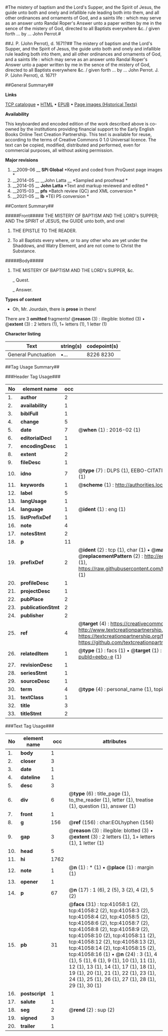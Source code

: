 #The mistery of baptism and the Lord's Supper, and the Spirit of Jesus, the guide unto both and onely and infallible rule leading both into them, and all other ordinances and ornaments of God, and a saints life : which may serve as an answer unto Randal Roper's Answer unto a paper written by me in the sence of the mistery of God, directed to all Baptists everywhere &c. / given forth ... by ... John Perrot.#

##J. P. (John Perrot), d. 1671?##
The mistery of baptism and the Lord's Supper, and the Spirit of Jesus, the guide unto both and onely and infallible rule leading both into them, and all other ordinances and ornaments of God, and a saints life : which may serve as an answer unto Randal Roper's Answer unto a paper written by me in the sence of the mistery of God, directed to all Baptists everywhere &c. / given forth ... by ... John Perrot.
J. P. (John Perrot), d. 1671?

##General Summary##

**Links**

[TCP catalogue](http://www.ota.ox.ac.uk/tcp/)  • 
[HTML](http://tei.it.ox.ac.uk/tcp/Texts-HTML/free/A54/A54438.html)  • 
[EPUB](http://tei.it.ox.ac.uk/tcp/Texts-EPUB/free/A54/A54438.epub) • 
[Page images (Historical Texts)](https://historicaltexts.jisc.ac.uk/eebo-8189549e)

**Availability**

This keyboarded and encoded edition of the work described above is co-owned by the
    institutions providing financial support to the Early English Books Online Text Creation
    Partnership. This text is available for reuse, according to the terms of  Creative Commons 0 1.0 Universal
    licence. The text can be copied, modified, distributed and performed, even for commercial
    purposes, all without asking permission.

**Major revisions**

1. __2009-06 __ __SPi Global__ *Keyed and coded from ProQuest page images *
1. __2014-05 __ __John Latta __ *Sampled and proofread *
1. __2014-05 __ __John Latta__ *Text and markup reviewed and edited *
1. __2015-03 __ __pfs__ *Batch review (QC) and XML conversion *
1. __2021-05 __ __lb__ *TEI P5 conversion *

##Content Summary##

#####Front#####
THE MISTERY OF BAPTISM AND THE LORD's SUPPER; AND The SPIRIT of JESUS, the GUIDE unto both, and onel
1. THE EPISTLE TO THE READER.

1. To all Baptists every where, or to any other who are yet under the Shaddows, and Watry Element, and are not come to Christ the Substance.

#####Body#####

1. THE MISTERY OF BAPTISM AND THE LORD's SUPPER, &c.

    _ Quest.

    _ Answer.

**Types of content**

  * Oh, Mr. Jourdain, there is **prose** in there!

There are 3 **omitted** fragments! 
 @__reason__ (3) : illegible: blotted (3)  •  @__extent__ (3) : 2 letters (1), 1+ letters (1), 1 letter (1)

**Character listing**


|Text|string(s)|codepoint(s)|
|---|---|---|
|General Punctuation|•…|8226 8230|

##Tag Usage Summary##

###Header Tag Usage###

|No|element name|occ|attributes|
|---|---|---|---|
|1.|__author__|2||
|2.|__availability__|1||
|3.|__biblFull__|1||
|4.|__change__|5||
|5.|__date__|7| @__when__ (1) : 2016-02 (1)|
|6.|__editorialDecl__|1||
|7.|__encodingDesc__|1||
|8.|__extent__|2||
|9.|__fileDesc__|1||
|10.|__idno__|7| @__type__ (7) : DLPS (1), EEBO-CITATION (1), VID (1), EEBO-PROQUEST (1), STC (2), OCLC (1)|
|11.|__keywords__|1| @__scheme__ (1) : http://authorities.loc.gov/ (1)|
|12.|__label__|5||
|13.|__langUsage__|1||
|14.|__language__|1| @__ident__ (1) : eng (1)|
|15.|__listPrefixDef__|1||
|16.|__note__|4||
|17.|__notesStmt__|2||
|18.|__p__|11||
|19.|__prefixDef__|2| @__ident__ (2) : tcp (1), char (1)  •  @__matchPattern__ (2) : ([0-9\-]+):([0-9IVX]+) (1), (.+) (1)  •  @__replacementPattern__ (2) : http://eebo.chadwyck.com/downloadtiff?vid=$1&page=$2 (1), https://raw.githubusercontent.com/textcreationpartnership/Texts/master/tcpchars.xml#$1 (1)|
|20.|__profileDesc__|1||
|21.|__projectDesc__|1||
|22.|__pubPlace__|2||
|23.|__publicationStmt__|2||
|24.|__publisher__|2||
|25.|__ref__|4| @__target__ (4) : https://creativecommons.org/publicdomain/zero/1.0/ (1), http://www.textcreationpartnership.org/docs/. (1), https://textcreationpartnership.org/faq/#faq05 (1), https://github.com/textcreationpartnership (1)|
|26.|__relatedItem__|1| @__type__ (1) : facs (1)  •  @__target__ (1) : https://data.historicaltexts.jisc.ac.uk/view?pubId=eebo-e (1)|
|27.|__revisionDesc__|1||
|28.|__seriesStmt__|1||
|29.|__sourceDesc__|1||
|30.|__term__|4| @__type__ (4) : personal_name (1), topical_term (3)|
|31.|__textClass__|1||
|32.|__title__|3||
|33.|__titleStmt__|2||


###Text Tag Usage###

|No|element name|occ|attributes|
|---|---|---|---|
|1.|__body__|1||
|2.|__closer__|3||
|3.|__date__|1||
|4.|__dateline__|1||
|5.|__desc__|3||
|6.|__div__|6| @__type__ (6) : title_page (1), to_the_reader (1), letter (1), treatise (1), question (1), answer (1)|
|7.|__front__|1||
|8.|__g__|156| @__ref__ (156) : char:EOLhyphen (156)|
|9.|__gap__|3| @__reason__ (3) : illegible: blotted (3)  •  @__extent__ (3) : 2 letters (1), 1+ letters (1), 1 letter (1)|
|10.|__head__|5||
|11.|__hi__|1762||
|12.|__note__|1| @__n__ (1) : * (1)  •  @__place__ (1) : margin (1)|
|13.|__opener__|1||
|14.|__p__|67| @__n__ (17) : 1 (6), 2 (5), 3 (2), 4 (2), 5 (2)|
|15.|__pb__|31| @__facs__ (31) : tcp:41058:1 (2), tcp:41058:2 (2), tcp:41058:3 (2), tcp:41058:4 (2), tcp:41058:5 (2), tcp:41058:6 (2), tcp:41058:7 (2), tcp:41058:8 (2), tcp:41058:9 (2), tcp:41058:10 (2), tcp:41058:11 (2), tcp:41058:12 (2), tcp:41058:13 (2), tcp:41058:14 (2), tcp:41058:15 (2), tcp:41058:16 (1)  •  @__n__ (24) : 3 (1), 4 (1), 5 (1), 6 (1), 9 (1), 10 (1), 11 (1), 12 (1), 13 (1), 14 (1), 17 (1), 18 (1), 19 (1), 20 (1), 21 (1), 22 (1), 23 (1), 24 (1), 25 (1), 26 (1), 27 (1), 28 (1), 29 (1), 30 (1)|
|16.|__postscript__|1||
|17.|__salute__|1||
|18.|__seg__|2| @__rend__ (2) : sup (2)|
|19.|__signed__|3||
|20.|__trailer__|1||
